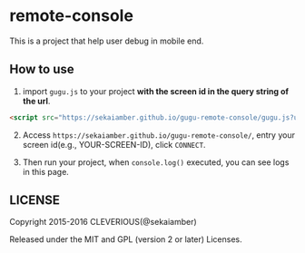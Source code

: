 # remote-console
This is a project that help user debug in mobile end.

## How to use

1. import `gugu.js` to your project **with the screen id in the query string of the url**.
```html
<script src="https://sekaiamber.github.io/gugu-remote-console/gugu.js?uuid=YOUR-SCREEN-ID"></script>
```

2. Access `https://sekaiamber.github.io/gugu-remote-console/`, entry your screen id(e.g., YOUR-SCREEN-ID), click `CONNECT`.

3. Then run your project, when `console.log()` executed, you can see logs in this page.

## LICENSE

Copyright 2015-2016 CLEVERIOUS(@sekaiamber)

Released under the MIT and GPL (version 2 or later) Licenses.